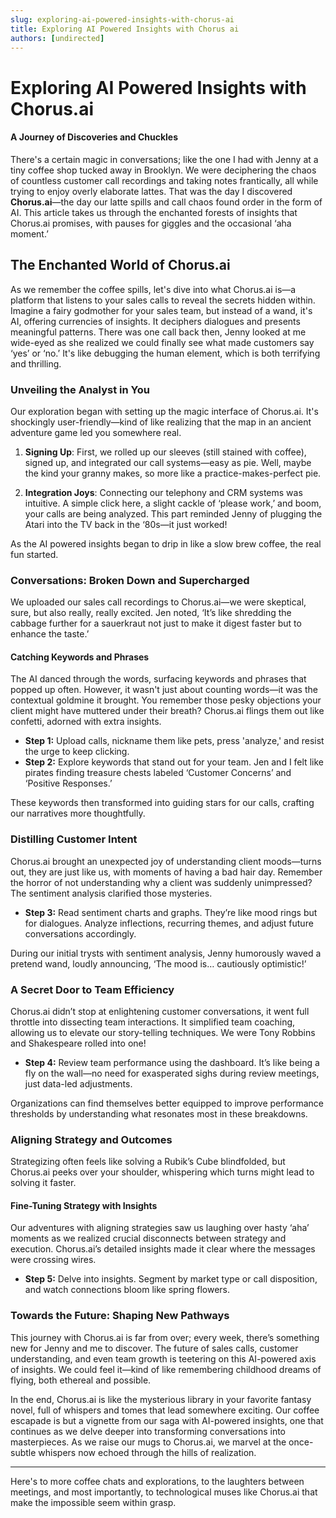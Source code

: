 ```yaml
---
slug: exploring-ai-powered-insights-with-chorus-ai
title: Exploring AI Powered Insights with Chorus ai
authors: [undirected]
---
```



# Exploring AI Powered Insights with Chorus.ai

#### A Journey of Discoveries and Chuckles

There's a certain magic in conversations; like the one I had with Jenny at a tiny coffee shop tucked away in Brooklyn. We were deciphering the chaos of countless customer call recordings and taking notes frantically, all while trying to enjoy overly elaborate lattes. That was the day I discovered **Chorus.ai**—the day our latte spills and call chaos found order in the form of AI. This article takes us through the enchanted forests of insights that Chorus.ai promises, with pauses for giggles and the occasional ‘aha moment.’

## The Enchanted World of Chorus.ai

As we remember the coffee spills, let's dive into what Chorus.ai is—a platform that listens to your sales calls to reveal the secrets hidden within. Imagine a fairy godmother for your sales team, but instead of a wand, it's AI, offering currencies of insights. It deciphers dialogues and presents meaningful patterns. There was one call back then, Jenny looked at me wide-eyed as she realized we could finally see what made customers say ‘yes’ or ‘no.’ It's like debugging the human element, which is both terrifying and thrilling.

### Unveiling the Analyst in You

Our exploration began with setting up the magic interface of Chorus.ai. It's shockingly user-friendly—kind of like realizing that the map in an ancient adventure game led you somewhere real.

1. **Signing Up**: First, we rolled up our sleeves (still stained with coffee), signed up, and integrated our call systems—easy as pie. Well, maybe the kind your granny makes, so more like a practice-makes-perfect pie.
   
2. **Integration Joys**: Connecting our telephony and CRM systems was intuitive. A simple click here, a slight cackle of ‘please work,’ and boom, your calls are being analyzed. This part reminded Jenny of plugging the Atari into the TV back in the ‘80s—it just worked!

As the AI powered insights began to drip in like a slow brew coffee, the real fun started.

### Conversations: Broken Down and Supercharged

We uploaded our sales call recordings to Chorus.ai—we were skeptical, sure, but also really, really excited. Jen noted, ‘It’s like shredding the cabbage further for a sauerkraut not just to make it digest faster but to enhance the taste.’

#### Catching Keywords and Phrases

The AI danced through the words, surfacing keywords and phrases that popped up often. However, it wasn't just about counting words—it was the contextual goldmine it brought. You remember those pesky objections your client might have muttered under their breath? Chorus.ai flings them out like confetti, adorned with extra insights.

- **Step 1:** Upload calls, nickname them like pets, press 'analyze,' and resist the urge to keep clicking. 
- **Step 2:** Explore keywords that stand out for your team. Jen and I felt like pirates finding treasure chests labeled ‘Customer Concerns’ and ‘Positive Responses.’

These keywords then transformed into guiding stars for our calls, crafting our narratives more thoughtfully.

### Distilling Customer Intent

Chorus.ai brought an unexpected joy of understanding client moods—turns out, they are just like us, with moments of having a bad hair day. Remember the horror of not understanding why a client was suddenly unimpressed? The sentiment analysis clarified those mysteries.

- **Step 3:** Read sentiment charts and graphs. They’re like mood rings but for dialogues. Analyze inflections, recurring themes, and adjust future conversations accordingly.

During our initial trysts with sentiment analysis, Jenny humorously waved a pretend wand, loudly announcing, ‘The mood is… cautiously optimistic!’

### A Secret Door to Team Efficiency

Chorus.ai didn’t stop at enlightening customer conversations, it went full throttle into dissecting team interactions. It simplified team coaching, allowing us to elevate our story-telling techniques. We were Tony Robbins and Shakespeare rolled into one!

- **Step 4:** Review team performance using the dashboard. It’s like being a fly on the wall—no need for exasperated sighs during review meetings, just data-led adjustments.

Organizations can find themselves better equipped to improve performance thresholds by understanding what resonates most in these breakdowns.

### Aligning Strategy and Outcomes

Strategizing often feels like solving a Rubik’s Cube blindfolded, but Chorus.ai peeks over your shoulder, whispering which turns might lead to solving it faster.

#### Fine-Tuning Strategy with Insights

Our adventures with aligning strategies saw us laughing over hasty ‘aha’ moments as we realized crucial disconnects between strategy and execution. Chorus.ai’s detailed insights made it clear where the messages were crossing wires.

- **Step 5:** Delve into insights. Segment by market type or call disposition, and watch connections bloom like spring flowers.

### Towards the Future: Shaping New Pathways

This journey with Chorus.ai is far from over; every week, there’s something new for Jenny and me to discover. The future of sales calls, customer understanding, and even team growth is teetering on this AI-powered axis of insights. We could feel it—kind of like remembering childhood dreams of flying, both ethereal and possible.

In the end, Chorus.ai is like the mysterious library in your favorite fantasy novel, full of whispers and tomes that lead somewhere exciting. Our coffee escapade is but a vignette from our saga with AI-powered insights, one that continues as we delve deeper into transforming conversations into masterpieces. As we raise our mugs to Chorus.ai, we marvel at the once-subtle whispers now echoed through the hills of realization.

---

Here's to more coffee chats and explorations, to the laughters between meetings, and most importantly, to technological muses like Chorus.ai that make the impossible seem within grasp.